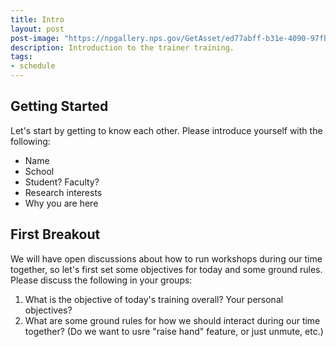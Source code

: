 ```yaml
---
title: Intro
layout: post
post-image: "https://npgallery.nps.gov/GetAsset/ed77abff-b31e-4090-97fb-365fc6d1de01/popupimage"
description: Introduction to the trainer training.
tags:
- schedule
---
```


## Getting Started

Let's start by getting to know each other.  Please introduce yourself with the
following:

* Name
* School
* Student? Faculty?
* Research interests
* Why you are here

## First Breakout

We will have open discussions about how to run workshops during our time
together, so let's first set some objectives for today and some ground rules.
Please discuss the following in your groups:

1. What is the objective of today's training overall? Your personal objectives?
2. What are some ground rules for how we should interact during our time
   together? (Do we want to usre "raise hand" feature, or just unmute, etc.)
